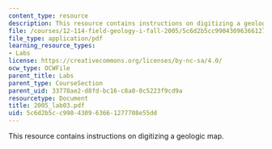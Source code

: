 ```yaml
---
content_type: resource
description: This resource contains instructions on digitizing a geologic map.
file: /courses/12-114-field-geology-i-fall-2005/5c6d2b5cc990430963661277708e55dd_2005_lab03.pdf
file_type: application/pdf
learning_resource_types:
- Labs
license: https://creativecommons.org/licenses/by-nc-sa/4.0/
ocw_type: OCWFile
parent_title: Labs
parent_type: CourseSection
parent_uid: 33778ae2-d8fd-bc16-c8a0-0c5223f9cd9a
resourcetype: Document
title: 2005_lab03.pdf
uid: 5c6d2b5c-c990-4309-6366-1277708e55dd
---
```

This resource contains instructions on digitizing a geologic map.
